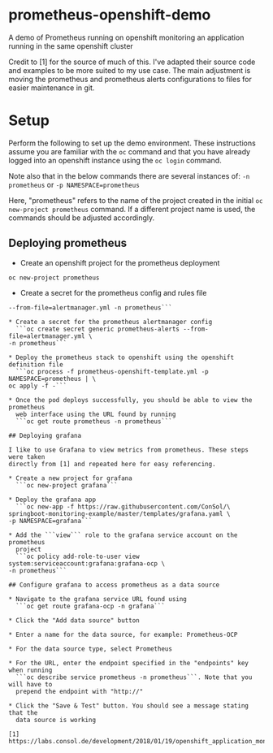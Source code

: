 # prometheus-openshift-demo

A demo of Prometheus running on openshift monitoring an application running
in the same openshift cluster

Credit to [1] for the source of much of this. I've adapted their source code
and examples to be more suited to my use case. The main adjustment is moving
the prometheus and prometheus alerts configurations to files for easier
maintenance in git.

# Setup

Perform the following to set up the demo environment. These instructions
assume you are familiar with the ```oc``` command and that you have already
logged into an openshift instance using the ```oc login``` command.

Note also that in the below commands there are several instances of:
```-n prometheus```
or
```-p NAMESPACE=prometheus```

Here, "prometheus" refers to the name of the project created in the initial
```oc new-project prometheus``` command. If a different project name is used,
the commands should be adjusted accordingly.

## Deploying prometheus

* Create an openshift project for the prometheus deployment

```oc new-project prometheus```

* Create a secret for the prometheus config and rules file

```oc create secret generic prometheus --from-file=prometheus.yml \
--from-file=alertmanager.yml -n prometheus```

* Create a secret for the prometheus alertmanager config
  ```oc create secret generic prometheus-alerts --from-file=alertmanager.yml \
-n prometheus```

* Deploy the prometheus stack to openshift using the openshift definition file
  ```oc process -f prometheus-openshift-template.yml -p NAMESPACE=prometheus | \
oc apply -f -```

* Once the pod deploys successfully, you should be able to view the prometheus
  web interface using the URL found by running
  ```oc get route prometheus -n prometheus```

## Deploying grafana

I like to use Grafana to view metrics from prometheus. These steps were taken
directly from [1] and repeated here for easy referencing.

* Create a new project for grafana
  ```oc new-project grafana```

* Deploy the grafana app
  ```oc new-app -f https://raw.githubusercontent.com/ConSol/\
springboot-monitoring-example/master/templates/grafana.yaml \
-p NAMESPACE=grafana```

* Add the ```view``` role to the grafana service account on the prometheus
  project
  ```oc policy add-role-to-user view system:serviceaccount:grafana:grafana-ocp \
-n prometheus```

## Configure grafana to access prometheus as a data source

* Navigate to the grafana service URL found using
  ```oc get route grafana-ocp -n grafana```

* Click the "Add data source" button

* Enter a name for the data source, for example: Prometheus-OCP

* For the data source type, select Prometheus

* For the URL, enter the endpoint specified in the "endpoints" key when running
  ```oc describe service prometheus -n prometheus```. Note that you will have to
  prepend the endpoint with "http://"

* Click the "Save & Test" button. You should see a message stating that the
  data source is working

[1] https://labs.consol.de/development/2018/01/19/openshift_application_monitoring.html
